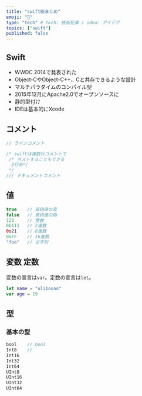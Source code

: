 ```yaml
---
title: "swift総まとめ"
emoji: "🦔"
type: "tech" # tech: 技術記事 / idea: アイデア
topics: ["swift"]
published: false
---
```

## Swift

- WWDC 2014で発表された
- Object-CやObject-C++、Cと共存できるような設計
- マルチパラダイムのコンパイル型
- 2015年12月にApache2.0でオープンソースに
- 静的型付け
- IDEは基本的にXcode

## コメント

```swift
// ラインコメント

/* swiftは複数行コメントで
 /* ネストすることもできる
  2行め*/
 */
/// ドキュメントコメント
```

## 値

```swift
true	// 真偽値の真
false	// 真偽値の偽
123		// 整数
0b111	// 2進数
0o21	// 8進数
0xFF	// 16進数
"foo"	// 文字列
```

## 変数 定数

変数の宣言は`var`。定数の宣言は`let`。

```swift
let name = "uliboooo"
var age = 19
```

## 型

### 基本の型

```swift
bool	// bool
Int8	//
Int16
Int32
Int64
UInt8
UInt16
UInt32
UInt64
```
